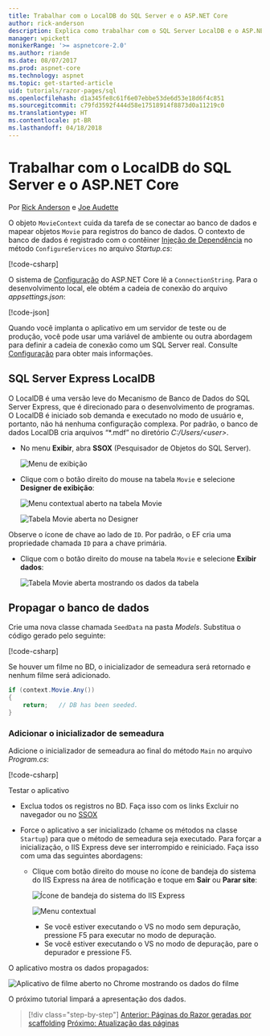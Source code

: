 ```yaml
---
title: Trabalhar com o LocalDB do SQL Server e o ASP.NET Core
author: rick-anderson
description: Explica como trabalhar com o SQL Server LocalDB e o ASP.NET Core.
manager: wpickett
monikerRange: '>= aspnetcore-2.0'
ms.author: riande
ms.date: 08/07/2017
ms.prod: aspnet-core
ms.technology: aspnet
ms.topic: get-started-article
uid: tutorials/razor-pages/sql
ms.openlocfilehash: d1a345fe8c61f6e07ebbe53de6d53e18d6f4c851
ms.sourcegitcommit: c79fd3592f444d58e17518914f8873d0a11219c0
ms.translationtype: HT
ms.contentlocale: pt-BR
ms.lasthandoff: 04/18/2018
---
```

# <a name="work-with-sql-server-localdb-and-aspnet-core"></a>Trabalhar com o LocalDB do SQL Server e o ASP.NET Core

Por [Rick Anderson](https://twitter.com/RickAndMSFT) e [Joe Audette](https://twitter.com/joeaudette) 

O objeto `MovieContext` cuida da tarefa de se conectar ao banco de dados e mapear objetos `Movie` para registros do banco de dados. O contexto de banco de dados é registrado com o contêiner [Injeção de Dependência](xref:fundamentals/dependency-injection) no método `ConfigureServices` no arquivo *Startup.cs*:

[!code-csharp[](razor-pages-start/sample/RazorPagesMovie/Startup.cs?name=snippet_ConfigureServices&highlight=7-8)]

O sistema de [Configuração](xref:fundamentals/configuration/index) do ASP.NET Core lê a `ConnectionString`. Para o desenvolvimento local, ele obtém a cadeia de conexão do arquivo *appsettings.json*:

[!code-json[](razor-pages-start/sample/RazorPagesMovie/appsettings.json?highlight=2&range=8-10)]

Quando você implanta o aplicativo em um servidor de teste ou de produção, você pode usar uma variável de ambiente ou outra abordagem para definir a cadeia de conexão como um SQL Server real. Consulte [Configuração](xref:fundamentals/configuration/index) para obter mais informações.

## <a name="sql-server-express-localdb"></a>SQL Server Express LocalDB

O LocalDB é uma versão leve do Mecanismo de Banco de Dados do SQL Server Express, que é direcionado para o desenvolvimento de programas. O LocalDB é iniciado sob demanda e executado no modo de usuário e, portanto, não há nenhuma configuração complexa. Por padrão, o banco de dados LocalDB cria arquivos “\*.mdf” no diretório *C:/Users/\<user\>*.

<a name="ssox"></a>
* No menu **Exibir**, abra **SSOX** (Pesquisador de Objetos do SQL Server).

  ![Menu de exibição](sql/_static/ssox.png)

* Clique com o botão direito do mouse na tabela `Movie` e selecione **Designer de exibição**:

  ![Menu contextual aberto na tabela Movie](sql/_static/design.png)

  ![Tabela Movie aberta no Designer](sql/_static/dv.png)

Observe o ícone de chave ao lado de `ID`. Por padrão, o EF cria uma propriedade chamada `ID` para a chave primária.

* Clique com o botão direito do mouse na tabela `Movie` e selecione **Exibir dados**:

  ![Tabela Movie aberta mostrando os dados da tabela](sql/_static/vd22.png)

## <a name="seed-the-database"></a>Propagar o banco de dados

Crie uma nova classe chamada `SeedData` na pasta *Models*. Substitua o código gerado pelo seguinte:

[!code-csharp[](razor-pages-start/sample/RazorPagesMovie/Models/SeedData.cs?name=snippet_1)]

Se houver um filme no BD, o inicializador de semeadura será retornado e nenhum filme será adicionado.

```csharp
if (context.Movie.Any())
{
    return;   // DB has been seeded.
}
```
<a name="si"></a>
### <a name="add-the-seed-initializer"></a>Adicionar o inicializador de semeadura

Adicione o inicializador de semeadura ao final do método `Main` no arquivo *Program.cs*:

[!code-csharp[](razor-pages-start/sample/RazorPagesMovie/Program.cs)]

Testar o aplicativo

* Exclua todos os registros no BD. Faça isso com os links Excluir no navegador ou no [SSOX](xref:tutorials/razor-pages/new-field#ssox)
* Force o aplicativo a ser inicializado (chame os métodos na classe `Startup`) para que o método de semeadura seja executado. Para forçar a inicialização, o IIS Express deve ser interrompido e reiniciado. Faça isso com uma das seguintes abordagens:

  * Clique com botão direito do mouse no ícone de bandeja do sistema do IIS Express na área de notificação e toque em **Sair** ou **Parar site**:

    ![Ícone de bandeja do sistema do IIS Express](../first-mvc-app/working-with-sql/_static/iisExIcon.png)

    ![Menu contextual](sql/_static/stopIIS.png)

    * Se você estiver executando o VS no modo sem depuração, pressione F5 para executar no modo de depuração.
    * Se você estiver executando o VS no modo de depuração, pare o depurador e pressione F5.
   
O aplicativo mostra os dados propagados:

![Aplicativo de filme aberto no Chrome mostrando os dados do filme](sql/_static/m55.png)

O próximo tutorial limpará a apresentação dos dados.

> [!div class="step-by-step"]
> [Anterior: Páginas do Razor geradas por scaffolding](xref:tutorials/razor-pages/page)
> [Próximo: Atualização das páginas](xref:tutorials/razor-pages/da1)
